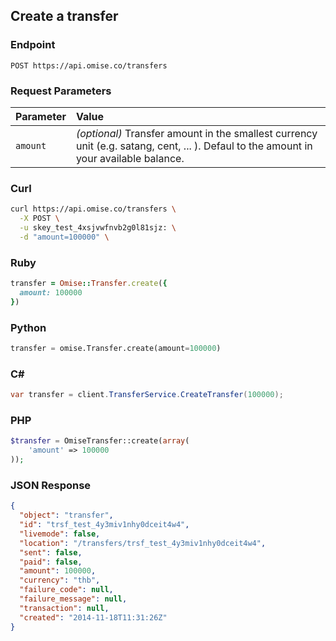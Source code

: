 ## Create a transfer

### Endpoint

```
POST https://api.omise.co/transfers
```

### Request Parameters

| Parameter                | Value                                             |
|:-------------------------|:--------------------------------------------------|
| `amount`                 | *(optional)* Transfer amount in the smallest currency unit (e.g. satang, cent, ... ). Defaul to the amount in your available balance. |

### Curl

```sh
curl https://api.omise.co/transfers \
  -X POST \
  -u skey_test_4xsjvwfnvb2g0l81sjz: \
  -d "amount=100000" \
```

### Ruby

```ruby
transfer = Omise::Transfer.create({
  amount: 100000
})
```

### Python

```python
transfer = omise.Transfer.create(amount=100000)
```

### C&#35;

```c#
var transfer = client.TransferService.CreateTransfer(100000);
```

### PHP

```php
$transfer = OmiseTransfer::create(array(
	'amount' => 100000
));
```

### JSON Response

```json
{
  "object": "transfer",
  "id": "trsf_test_4y3miv1nhy0dceit4w4",
  "livemode": false,
  "location": "/transfers/trsf_test_4y3miv1nhy0dceit4w4",
  "sent": false,
  "paid": false,
  "amount": 100000,
  "currency": "thb",
  "failure_code": null,
  "failure_message": null,
  "transaction": null,
  "created": "2014-11-18T11:31:26Z"
}
```
